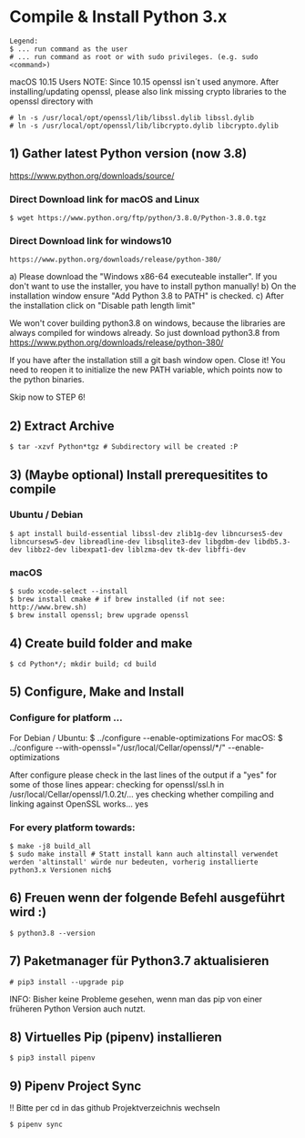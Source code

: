 # Compile & Install Python 3.x


	Legend:
	$ ... run command as the user
	# ... run command as root or with sudo privileges. (e.g. sudo <command>)


macOS 10.15 Users NOTE: Since 10.15 openssl isn´t used anymore. After installing/updating openssl, please also link missing crypto libraries to the openssl directory with

	# ln -s /usr/local/opt/openssl/lib/libssl.dylib libssl.dylib
	# ln -s /usr/local/opt/openssl/lib/libcrypto.dylib libcrypto.dylib

## 1) Gather latest Python version (now 3.8)
https://www.python.org/downloads/source/
### Direct Download link for macOS and Linux
	$ wget https://www.python.org/ftp/python/3.8.0/Python-3.8.0.tgz
### Direct Download link for windows10
	https://www.python.org/downloads/release/python-380/
a) Please download the "Windows x86-64 executeable installer". If you don't want to use the installer, you have to install python manually!
b) On the installation window ensure "Add Python 3.8 to PATH" is checked.
c) After the installation click on "Disable path length limit"

We won't cover building python3.8 on windows, because the libraries are always compiled for windows already.
So just download python3.8 from https://www.python.org/downloads/release/python-380/

If you have after the installation still a git bash window open. Close it! You need to reopen it to initialize the new PATH variable, which points now to the python binaries.

Skip now to STEP 6!

## 2) Extract Archive
	$ tar -xzvf Python*tgz # Subdirectory will be created :P

## 3) (Maybe optional) Install prerequesitites to compile
### Ubuntu / Debian
	$ apt install build-essential libssl-dev zlib1g-dev libncurses5-dev libncursesw5-dev libreadline-dev libsqlite3-dev libgdbm-dev libdb5.3-dev libbz2-dev libexpat1-dev liblzma-dev tk-dev libffi-dev

### macOS
	$ sudo xcode-select --install
	$ brew install cmake # if brew installed (if not see: http://www.brew.sh)
	$ brew install openssl; brew upgrade openssl

## 4) Create build folder and make
	$ cd Python*/; mkdir build; cd build

## 5) Configure, Make and Install
### Configure for platform ...
For Debian / Ubuntu:
	$ ../configure --enable-optimizations
For macOS:
	$ ../configure --with-openssl="/usr/local/Cellar/openssl/*/" --enable-optimizations

After configure please check in the last lines of the output if a "yes" for some of those lines appear:
	checking for openssl/ssl.h in /usr/local/Cellar/openssl/1.0.2t/... yes
	checking whether compiling and linking against OpenSSL works... yes

### For every platform towards:
	$ make -j8 build_all
	$ sudo make install # Statt install kann auch altinstall verwendet werden 'altinstall' würde nur bedeuten, vorherig installierte python3.x Versionen nich$


## 6) Freuen wenn der folgende Befehl ausgeführt wird :)
	$ python3.8 --version

## 7) Paketmanager für Python3.7 aktualisieren
	# pip3 install --upgrade pip

INFO: Bisher keine Probleme gesehen, wenn man das pip von einer früheren Python Version auch nutzt.

## 8) Virtuelles Pip (pipenv) installieren
	$ pip3 install pipenv

## 9) Pipenv Project Sync
!! Bitte per cd in das github Projektverzeichnis wechseln

	$ pipenv sync

